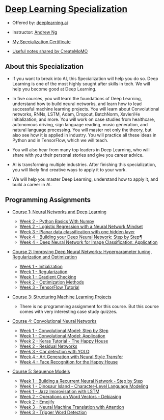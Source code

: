 # [Deep Learning Specialization](https://www.coursera.org/specializations/deep-learning) 

  - Offered by: [deeplearning.ai](https://www.deeplearning.ai/)

  - Instructor: [Andrew Ng](http://www.andrewng.org/)

  - [My Specialization Certificate](https://www.coursera.org/account/accomplishments/specialization/EHX2DHJ2WHQH)
  
  - [Useful notes shared by CreateMoMO](https://createmomo.github.io/2018/01/23/Super-Machine-Learning-Revision-Notes/#tableofcontents)

## About this Specialization

  - If you want to break into AI, this Specialization will help you do so. Deep Learning is one of the most highly sought after skills in tech. We will help you become good at Deep Learning.

  - In five courses, you will learn the foundations of Deep Learning, understand how to build neural networks, and learn how to lead successful machine learning projects. You will learn about Convolutional networks, RNNs, LSTM, Adam, Dropout, BatchNorm, Xavier/He initialization, and more. You will work on case studies from healthcare, autonomous driving, sign language reading, music generation, and natural language processing. You will master not only the theory, but also see how it is applied in industry. You will practice all these ideas in Python and in TensorFlow, which we will teach.

  - You will also hear from many top leaders in Deep Learning, who will share with you their personal stories and give you career advice.

  - AI is transforming multiple industries. After finishing this specialization, you will likely find creative ways to apply it to your work.

  - We will help you master Deep Learning, understand how to apply it, and build a career in AI.

## Programming Assignments

- [Course 1: Neural Networks and Deep Learning](https://github.com/ljl96/Coursera-Online-Courses/tree/master/Deep%20Learning%20Specialization/Course%201%20Neural%20Networks%20and%20Deep%20Learning)

  - [Week 2 - Python Basics With Numpy](https://github.com/ljl96/Coursera-Online-Courses/blob/master/Deep%20Learning%20Specialization/Course%201%20Neural%20Networks%20and%20Deep%20Learning/Programming%20Assignments/Week%202%20Python_Basics_With_Numpy_v3a.ipynb)
  - [Week 2 - Logistic Regression with a Neural Network Mindset](https://github.com/ljl96/Coursera-Online-Courses/blob/master/Deep%20Learning%20Specialization/Course%201%20Neural%20Networks%20and%20Deep%20Learning/Programming%20Assignments/Week%202%20Logistic_Regression_with_a_Neural_Network_mindset_v6a.ipynb)
  - [Week 3 - Planar data classification with one hidden layer](https://github.com/ljl96/Coursera-Online-Courses/blob/master/Deep%20Learning%20Specialization/Course%201%20Neural%20Networks%20and%20Deep%20Learning/Programming%20Assignments/Week%203%20Planar_data_classification_with_onehidden_layer_v6c.ipynb)
  - [Week 4 - Building your Deep Neural Network: Step by Step¶](https://github.com/ljl96/Coursera-Online-Courses/blob/master/Deep%20Learning%20Specialization/Course%201%20Neural%20Networks%20and%20Deep%20Learning/Programming%20Assignments/Week%204%20Building_your_Deep_Neural_Network_Step_by_Step_v8a.ipynb)
  - [Week 4 - Deep Neural Network for Image Classification: Application](https://github.com/ljl96/Coursera-Online-Courses/blob/master/Deep%20Learning%20Specialization/Course%201%20Neural%20Networks%20and%20Deep%20Learning/Programming%20Assignments/Week%204%20Deep%20Neural%20Network%20-%20Application%20v8.ipynb)

- [Course 2: Improving Deep Neural Networks: Hyperparameter tuning, Regularization and Optimization](https://github.com/ljl96/Coursera-Online-Courses/tree/master/Deep%20Learning%20Specialization/Course%202%20Improving%20Deep%20Neural%20Networks%20Hyperparameter%20tuning%2C%20Regularization%20and%20Optimization)

  - [Week 1 - Initialization](https://github.com/ljl96/Coursera-Online-Courses/blob/master/Deep%20Learning%20Specialization/Course%202%20Improving%20Deep%20Neural%20Networks%20Hyperparameter%20tuning%2C%20Regularization%20and%20Optimization/Programming%20Assignments/Week%201%20Initialization.ipynb)
  - [Week 1 - Regularization](https://github.com/ljl96/Coursera-Online-Courses/blob/master/Deep%20Learning%20Specialization/Course%202%20Improving%20Deep%20Neural%20Networks%20Hyperparameter%20tuning%2C%20Regularization%20and%20Optimization/Programming%20Assignments/Week%201%20Regularization_v2a.ipynb)
  - [Week 1 - Gradient Checking](https://github.com/ljl96/Coursera-Online-Courses/blob/master/Deep%20Learning%20Specialization/Course%202%20Improving%20Deep%20Neural%20Networks%20Hyperparameter%20tuning%2C%20Regularization%20and%20Optimization/Programming%20Assignments/Week%201%20Gradient%20Checking%20v1.ipynb)
  - [Week 2 - Optimization Methods](https://github.com/ljl96/Coursera-Online-Courses/blob/master/Deep%20Learning%20Specialization/Course%202%20Improving%20Deep%20Neural%20Networks%20Hyperparameter%20tuning%2C%20Regularization%20and%20Optimization/Programming%20Assignments/Week%202%20Optimization_methods_v1b.ipynb)
  - [Week 3 - TensorFlow Tutorial](https://github.com/ljl96/Coursera-Online-Courses/blob/master/Deep%20Learning%20Specialization/Course%202%20Improving%20Deep%20Neural%20Networks%20Hyperparameter%20tuning%2C%20Regularization%20and%20Optimization/Programming%20Assignments/Week%203%20TensorFlow_Tutorial_v3b.ipynb)

- [Course 3: Structuring Machine Learning Projects](https://github.com/ljl96/Coursera-Online-Courses/tree/master/Deep%20Learning%20Specialization/Course%203%20Structuring%20Machine%20Learning%20Projects)

  - There is no programming assignment for this course. But this course comes with very interesting case study quizzes.
  
- [Course 4: Convolutional Neural Networks](https://github.com/ljl96/Coursera-Online-Courses/tree/master/Deep%20Learning%20Specialization/Course%204%20Convolutional%20Neural%20Networks)

  - [Week 1 - Convolutional Model: Step by Step](https://github.com/ljl96/Coursera-Online-Courses/blob/master/Deep%20Learning%20Specialization/Course%204%20Convolutional%20Neural%20Networks/Programming%20Assignments/Week%201%20Convolution_model_Step_by_Step_v2a.ipynb)
  - [Week 1 - Convolutional Model: Application](https://github.com/ljl96/Coursera-Online-Courses/blob/master/Deep%20Learning%20Specialization/Course%204%20Convolutional%20Neural%20Networks/Programming%20Assignments/Week%201%20Convolution_model_Application_v1a.ipynb)
  - [Week 2 - Keras Tutorial - The Happy House](https://github.com/ljl96/Coursera-Online-Courses/blob/master/Deep%20Learning%20Specialization/Course%204%20Convolutional%20Neural%20Networks/Programming%20Assignments/Week%202%20Keras%20-%20Tutorial%20-%20Happy%20House%20v2.ipynb)
  - [Week 2 - Residual Networks](https://github.com/ljl96/Coursera-Online-Courses/blob/master/Deep%20Learning%20Specialization/Course%204%20Convolutional%20Neural%20Networks/Programming%20Assignments/Week%202%20Residual_Networks_v2a.ipynb)
  - [Week 3 - Car detection with YOLO](https://github.com/ljl96/Coursera-Online-Courses/blob/master/Deep%20Learning%20Specialization/Course%204%20Convolutional%20Neural%20Networks/Programming%20Assignments/Week%203%20Autonomous_driving_application_Car_detection_v3a.ipynb)
  - [Week 4 - Art Generation with Neural Style Transfer](https://github.com/ljl96/Coursera-Online-Courses/blob/master/Deep%20Learning%20Specialization/Course%204%20Convolutional%20Neural%20Networks/Programming%20Assignments/Week%204%20Art_Generation_with_Neural_Style_Transfer_v3a.ipynb)
  - [Week 4 - Face Recognition for the Happy House](https://github.com/ljl96/Coursera-Online-Courses/blob/master/Deep%20Learning%20Specialization/Course%204%20Convolutional%20Neural%20Networks/Programming%20Assignments/Week%204%20Face%20Recognition%20for%20the%20Happy%20House%20-%20v3.ipynb)
  
- [Course 5: Sequence Models](https://github.com/ljl96/Coursera-Online-Courses/tree/master/Deep%20Learning%20Specialization/Course%205%20Sequence%20Models)

  - [Week 1 - Building a Recurrent Neural Network - Step by Step](https://github.com/ljl96/Coursera-Online-Courses/blob/master/Deep%20Learning%20Specialization/Course%205%20Sequence%20Models/Programming%20Assignments/Week%201%20Building%2Ba%2BRecurrent%2BNeural%2BNetwork%2B-%2BStep%2Bby%2BStep%2B-%2Bv3.ipynb)
  - [Week 1 - Dinosaur Island - Character-Level Language Modeling](https://github.com/ljl96/Coursera-Online-Courses/blob/master/Deep%20Learning%20Specialization/Course%205%20Sequence%20Models/Programming%20Assignments/Week%201%20Dinosaurus%2BIsland%2B--%2BCharacter%2Blevel%2Blanguage%2Bmodel%2Bfinal%2B-%2Bv3.ipynb)
  - [Week 1 - Jazz Improvisation with LSTM](https://github.com/ljl96/Coursera-Online-Courses/blob/master/Deep%20Learning%20Specialization/Course%205%20Sequence%20Models/Programming%20Assignments/Week%201%20Improvise%2Ba%2BJazz%2BSolo%2Bwith%2Ban%2BLSTM%2BNetwork%2B-%2Bv3.ipynb)
  - [Week 2 - Operations on Word Vectors - Debiasing](https://github.com/ljl96/Coursera-Online-Courses/blob/master/Deep%20Learning%20Specialization/Course%205%20Sequence%20Models/Programming%20Assignments/Week%202%20Operations%2Bon%2Bword%2Bvectors%2B-%2Bv2.ipynb)
  - [Week 2 - Emojify](https://github.com/ljl96/Coursera-Online-Courses/blob/master/Deep%20Learning%20Specialization/Course%205%20Sequence%20Models/Programming%20Assignments/Week%202%20Emojify%2B-%2Bv2.ipynb)
  - [Week 3 - Neural Machine Translation with Attention](https://github.com/ljl96/Coursera-Online-Courses/blob/master/Deep%20Learning%20Specialization/Course%205%20Sequence%20Models/Programming%20Assignments/Week%203%20Neural%2Bmachine%2Btranslation%2Bwith%2Battention%2B-%2Bv4.ipynb)
  - [Week 3 - Trigger Word Detection](https://github.com/ljl96/Coursera-Online-Courses/blob/master/Deep%20Learning%20Specialization/Course%205%20Sequence%20Models/Programming%20Assignments/Week%203%20Trigger%2Bword%2Bdetection%2B-%2Bv1.ipynb)
          

